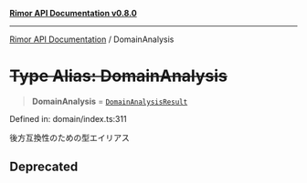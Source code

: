 [**Rimor API Documentation v0.8.0**](../README.md)

***

[Rimor API Documentation](../globals.md) / DomainAnalysis

# ~~Type Alias: DomainAnalysis~~

> **DomainAnalysis** = [`DomainAnalysisResult`](../interfaces/DomainAnalysisResult.md)

Defined in: domain/index.ts:311

後方互換性のための型エイリアス

## Deprecated

